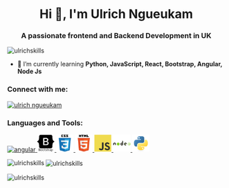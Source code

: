 <h1 align="center">Hi 👋, I'm Ulrich Ngueukam</h1>
<h3 align="center">A passionate frontend and Backend Development in UK</h3>

<p align="left"> <img src="https://komarev.com/ghpvc/?username=ulrichskills&label=Profile%20views&color=0e75b6&style=flat" alt="ulrichskills" /> </p>

- 🌱 I’m currently learning **Python, JavaScript, React, Bootstrap, Angular, Node Js**

<h3 align="left">Connect with me:</h3>
<p align="left">
<a href="https://linkedin.com/in/ulrich ngueukam" target="blank"><img align="center" src="https://raw.githubusercontent.com/rahuldkjain/github-profile-readme-generator/master/src/images/icons/Social/linked-in-alt.svg" alt="ulrich ngueukam" height="30" width="40" /></a>
</p>

<h3 align="left">Languages and Tools:</h3>
<p align="left"> <a href="https://angular.io" target="_blank" rel="noreferrer"> <img src="https://angular.io/assets/images/logos/angular/angular.svg" alt="angular" width="40" height="40"/> </a> <a href="https://getbootstrap.com" target="_blank" rel="noreferrer"> <img src="https://raw.githubusercontent.com/devicons/devicon/master/icons/bootstrap/bootstrap-plain-wordmark.svg" alt="bootstrap" width="40" height="40"/> </a> <a href="https://www.w3schools.com/css/" target="_blank" rel="noreferrer"> <img src="https://raw.githubusercontent.com/devicons/devicon/master/icons/css3/css3-original-wordmark.svg" alt="css3" width="40" height="40"/> </a> <a href="https://www.w3.org/html/" target="_blank" rel="noreferrer"> <img src="https://raw.githubusercontent.com/devicons/devicon/master/icons/html5/html5-original-wordmark.svg" alt="html5" width="40" height="40"/> </a> <a href="https://developer.mozilla.org/en-US/docs/Web/JavaScript" target="_blank" rel="noreferrer"> <img src="https://raw.githubusercontent.com/devicons/devicon/master/icons/javascript/javascript-original.svg" alt="javascript" width="40" height="40"/> </a> <a href="https://nodejs.org" target="_blank" rel="noreferrer"> <img src="https://raw.githubusercontent.com/devicons/devicon/master/icons/nodejs/nodejs-original-wordmark.svg" alt="nodejs" width="40" height="40"/> </a> <a href="https://www.python.org" target="_blank" rel="noreferrer"> <img src="https://raw.githubusercontent.com/devicons/devicon/master/icons/python/python-original.svg" alt="python" width="40" height="40"/> </a> </p>

<p><img align="left" src="https://github-readme-stats.vercel.app/api/top-langs?username=ulrichskills&show_icons=true&locale=en&layout=compact" alt="ulrichskills" /></p>

<p>&nbsp;<img align="center" src="https://github-readme-stats.vercel.app/api?username=ulrichskills&show_icons=true&locale=en" alt="ulrichskills" /></p>

<p><img align="center" src="https://github-readme-streak-stats.herokuapp.com/?user=ulrichskills&" alt="ulrichskills" /></p>
